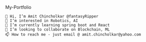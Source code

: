 My-Portfolio

    👋 Hi, I’m Amit Chincholkar @fantasyRipper
    👀 I’m interested in Robotics, AI
    🌱 I’m currently learning spring boot and React
    💞️ I’m looking to collaborate on Blockchain, ML
    📫 How to reach me - just email @ amit.chincholkar@yahoo.com


